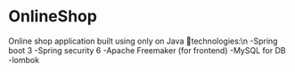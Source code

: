 # OnlineShop

Online shop application built using only on Java
👾technologies:\n
-Spring boot 3 
-Spring security 6
-Apache Freemaker (for frontend)
-MySQL for DB
-lombok

